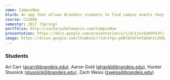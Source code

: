 ```yaml
---
name: CampusNow
blurb: An app that allows Brandeis students to find campus events they are interested in. They can search for, see recommended events, save events to their calendar, and receive text reminders about the event.
course: CS166b
semester: 2017 (Spring)
portfolio: http://zacharyshaleweiss.com/CampusNow
presentation: https://docs.google.com/presentation/u/1/d/11nx9uHSPdJFcJFLB72X-k_9L3rQWPJFtML8Vh6qUKFU/edit?usp=sharing
image: https://drive.google.com/thumbnail?id=1Ygv-pGNlQYoFVeTpbdntLXSRp6r-CTmo
---
```

### Students
Ari Carr (acarr@brandeis.edu), Aaron Gold (ahgold@brandeis.edu), Hunter Stusnick (stusnick@brandeis.edu), Zach Weiss (zweiss@brandeis.edu)
